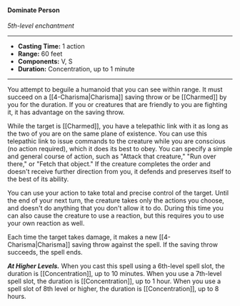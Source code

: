 #### Dominate Person
*5th-level enchantment*
___
- **Casting Time:** 1 action
- **Range:** 60 feet
- **Components:** V, S
- **Duration:** Concentration, up to 1 minute
---
You attempt to beguile a humanoid that you can see within range. It must succeed on a [[4-Charisma|Charisma]] saving throw or be [[Charmed]] by you for the duration. If you or creatures that are friendly to you are fighting it, it has advantage on the saving throw.

While the target is [[Charmed]], you have a telepathic link with it as long as the two of you are on the same plane of existence. You can use this telepathic link to issue commands to the creature while you are conscious (no action required), which it does its best to obey. You can specify a simple and general course of action, such as "Attack that creature," "Run over there," or "Fetch that object." If the creature completes the order and doesn't receive further direction from you, it defends and preserves itself to the best of its ability.

You can use your action to take total and precise control of the target. Until the end of your next turn, the creature takes only the actions you choose, and doesn't do anything that you don't allow it to do. During this time you can also cause the creature to use a reaction, but this requires you to use your own reaction as well.

Each time the target takes damage, it makes a new [[4-Charisma|Charisma]] saving throw against the spell. If the saving throw succeeds, the spell ends.

***At Higher Levels.*** When you cast this spell using a 6th-level spell slot, the duration is [[Concentration]], up to 10 minutes. When you use a 7th-level spell slot, the duration is [[Concentration]], up to 1 hour. When you use a spell slot of 8th level or higher, the duration is [[Concentration]], up to 8 hours.
